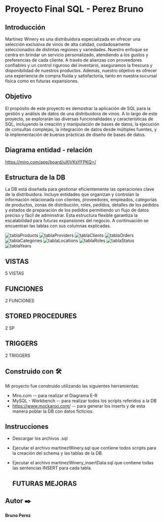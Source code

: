 # Proyecto Final SQL  - Perez Bruno 

## Introducción

Martinez Winery es una distribuidora especializada en ofrecer una selección exclusiva de vinos de alta calidad, cuidadosamente seleccionados de distintas regiones y variedades. Nuestro enfoque se centra en brindar un servicio personalizado, atendiendo a los gustos y preferencias de cada cliente. A través de alianzas con proveedores confiables y un control riguroso del inventario, aseguramos la frescura y disponibilidad de nuestros productos. Además, nuestro objetivo es ofrecer una experiencia de compra fluida y satisfactoria, tanto en nuestra sucursal física como en futuras expansiones.

## Objetivo 

El propósito de este proyecto es demostrar la aplicación de SQL para la gestión y análisis de datos de una distribuidora de vinos. A lo largo de este proyecto, se explorarán las diversas funcionalidades y características de SQL, incluyendo la creación y manipulación de bases de datos, la ejecución de consultas complejas, la integración de datos desde múltiples fuentes, y la implementación de buenas prácticas de diseño de bases de datos.

## Diagrama entidad - relación

https://miro.com/app/board/uXjVKsYFPKQ=/

## Estructura de la DB

La DB está diseñada para gestionar eficientemente las operaciones clave de la distribuidora. Incluye entidades que organizan y controlan la información relacionada con clientes, proveedores, empleados, categorías de productos, zonas de distribución, roles, pedidos, detalles de los pedidos y estados de preparación de los pedidos permitiendo un flujo de datos preciso y fácil de administrar. Esta estructura flexible garantiza la escalabilidad para futuras expansiones del negocio.
A continuación se encuentran las tablas con sus columnas explicadas.


![tablaProducts](https://github.com/user-attachments/assets/c03558c3-b2e3-4c71-ab65-34029d0f5193)
![tablaProviders](https://github.com/user-attachments/assets/01004e11-2602-4670-9d17-440a3cfca3b9)
![tablaClients](https://github.com/user-attachments/assets/224e2082-ae71-4e61-a8c3-3ab21d9e16a8)
![tablaOrders](https://github.com/user-attachments/assets/55e179dc-9165-4431-8591-cae567ae0105)
![tablaCategories](https://github.com/user-attachments/assets/8f372c4d-5fae-4a4a-9035-31a14732424b)
![tablaLocations](https://github.com/user-attachments/assets/5008d0b8-7ea9-480c-a909-1ce812ac2b69)
![tablaRoles](https://github.com/user-attachments/assets/50921896-2f69-49fb-9a7b-ea51c6480740)
![tablaStatus](https://github.com/user-attachments/assets/44d5aa12-e7e0-4985-b9d8-898a51bfef63)
![tablaYears](https://github.com/user-attachments/assets/500f495e-4292-41aa-9309-1b34c34e7df7)


## VISTAS

5 VISTAS

## FUNCIONES

2 FUNCIONES 

## STORED PROCEDURES

2 SP

## TRIGGERS

2 TRIGGERS 

## Construido con 🛠️

Mi proyecto fue construido utilizando las siguientes herramientas: 

* Miro.com  -- para realizar el Diagrama E-R
* MySQL - Workbench  -- para realizar todos los scripts referidos a la DB
* https://www.mockaroo.com/  -- para generar los inserts y de esta manera poblar la DB con datos ficticios.

## Instrucciones

* Descargar los archivos .sql
* Ejecutar el archivo martinezWinery.sql que contiene todos scripts para la creación del schema y las tablas de la DB.
* Ejecutar el archivo martinezWinery_insertData.sql que contiene todas las sentencias INSERT para cada tabla.

  ## FUTURAS MEJORAS

## Autor ✒️
**Bruno Perez** 

